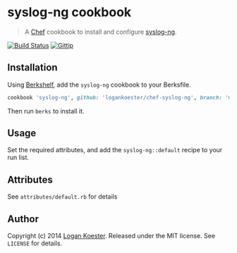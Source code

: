 # syslog-ng cookbook
> A [Chef](http://getchef.com/) cookbook to install and configure [syslog-ng](https://wiki.archlinux.org/index.php/Syslog-ng).

[![Build Status](http://ci.ldk.io/logankoester/chef-syslog-ng/badge)](http://ci.ldk.io/logankoester/chef-syslog-ng/)
[![Gittip](http://img.shields.io/gittip/logankoester.png)](https://www.gittip.com/logankoester/)

## Installation

Using [Berkshelf](http://berkshelf.com/), add the `syslog-ng` cookbook to your Berksfile.

```ruby
cookbook 'syslog-ng', github: 'logankoester/chef-syslog-ng', branch: 'master'
```
Then run `berks` to install it.

## Usage

Set the required attributes, and add the `syslog-ng::default` recipe to your run list.

## Attributes

See `attributes/default.rb` for details

## Author

Copyright (c) 2014 [Logan Koester](http://logankoester.com). Released under the MIT license. See `LICENSE` for details.
